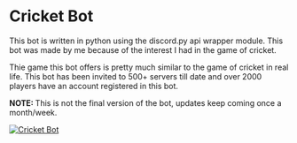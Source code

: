 <h1>Cricket Bot</h1>

This bot is written in python using the discord.py api wrapper module. This bot was made by me because of the interest I had in the game of cricket.

Thie game this bot offers is pretty much similar to the game of cricket in real life. This bot has been invited to 500+ servers till date and over 2000 players have an account registered in this bot.

<b>NOTE: </b>
This is not the final version of the bot, updates keep coming once a month/week.

<a href="https://top.gg/bot/723470180490936411">
  <img src="https://top.gg/api/widget/723470180490936411.svg" alt="Cricket Bot" />
</a>
